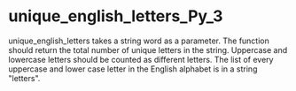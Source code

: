 # unique_english_letters_Py_3
unique_english_letters takes a string word as a parameter. The function should return the total number of unique letters in the string. Uppercase and lowercase letters should be counted as different letters. The list of every uppercase and lower case letter in the English alphabet is in a string "letters".
